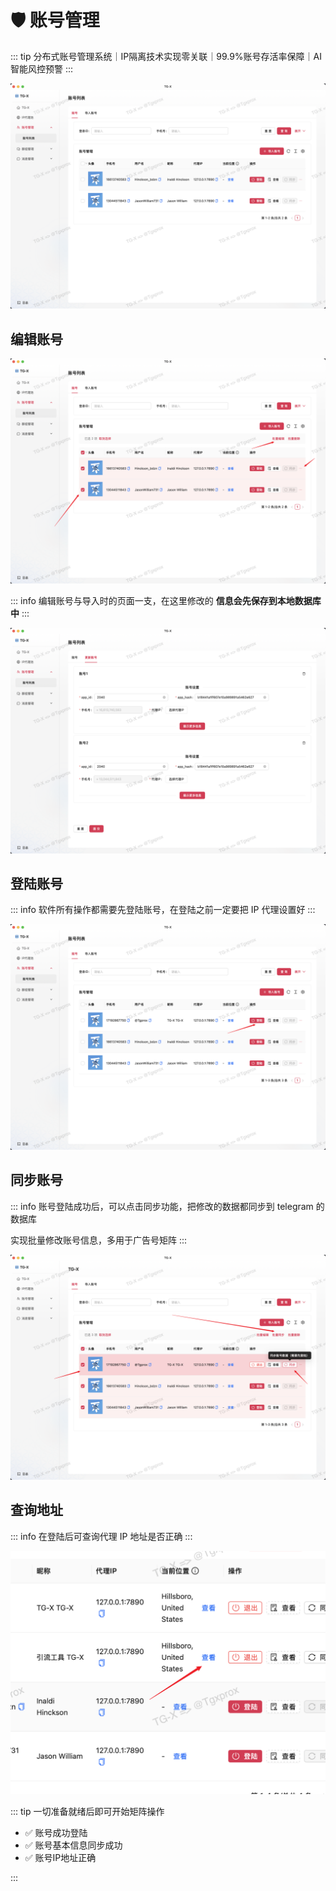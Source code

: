 # 🛡️ 账号管理

::: tip
 分布式账号管理系统｜IP隔离技术实现零关联｜<span class="highlight">99.9%账号存活率保障</span>｜AI智能风控预警
:::

![](../assets/account/acc_m_1.png)

## 编辑账号

![](../assets/account/acc_m_2.png)

::: info
编辑账号与导入时的页面一支，在这里修改的 **信息会先保存到本地数据库中**
:::

![](../assets/account/acc_m_3.png)

## 登陆账号

::: info
软件所有操作都需要先登陆账号，在登陆之前一定要把 IP 代理设置好
:::

![](../assets/account/acc_m_5.png)

## 同步账号

::: info
账号登陆成功后，可以点击同步功能，把修改的数据都同步到 telegram 的数据库

实现批量修改账号信息，多用于广告号矩阵
:::

![](../assets/account/acc_m_6.png)

## 查询地址

::: info
在登陆后可查询代理 IP 地址是否正确
:::

![](../assets/account/acc_m_7.png)


::: tip
一切准备就绪后即可开始矩阵操作

- ✅ 账号成功登陆
- ✅ 账号基本信息同步成功
- ✅ 账号IP地址正确

:::